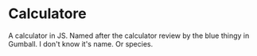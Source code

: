 # Calculatore
A calculator in JS. Named after the calculator review by the blue thingy in Gumball. I don't know it's name. Or species.  
